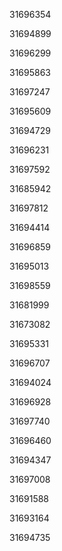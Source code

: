 31696354

31694899

31696299

31695863

31697247

31695609

31694729

31696231

31697592

31685942

31697812

31694414

31696859

31695013

31698559

31681999

31673082

31695331

31696707

31694024

31696928

31697740

31696460

31694347

31697008

31691588

31693164

31694735

